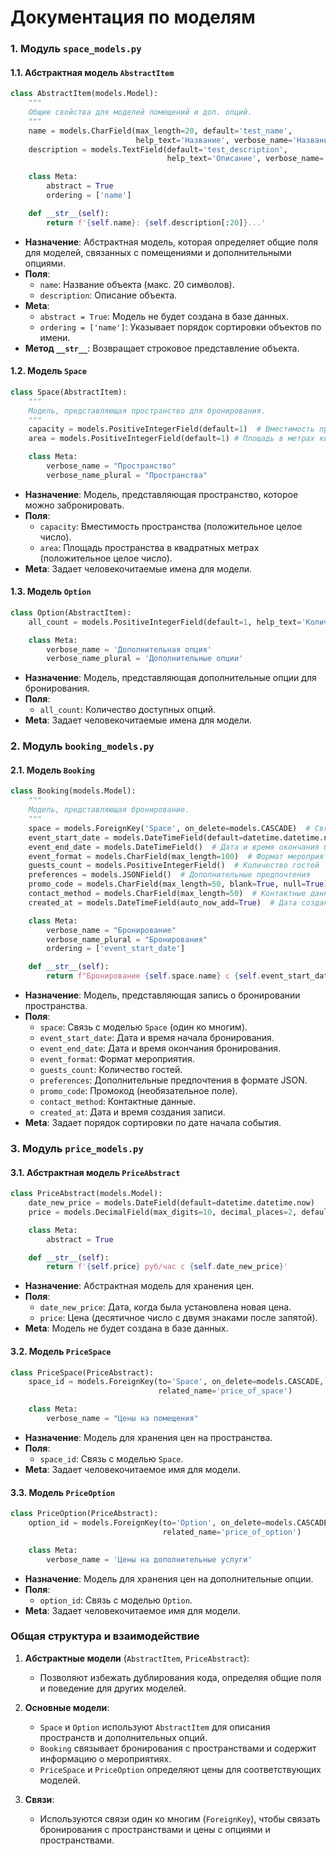 # Документация по моделям

### 1. **Модуль `space_models.py`**

#### 1.1. **Абстрактная модель `AbstractItem`**

```python
class AbstractItem(models.Model):
    """
    Общие свойства для моделей помещений и доп. опций.
    """
    name = models.CharField(max_length=20, default='test_name',
                            help_text='Название', verbose_name='Название')  # Название
    description = models.TextField(default='test_description',
                                   help_text='Описание', verbose_name='Описание') # Описание

    class Meta:
        abstract = True
        ordering = ['name']

    def __str__(self):
        return f'{self.name}: {self.description[:20]}...'
```

- **Назначение**: Абстрактная модель, которая определяет общие поля для моделей, связанных с помещениями и дополнительными опциями.
- **Поля**:
  - `name`: Название объекта (макс. 20 символов).
  - `description`: Описание объекта.
- **Meta**:
  - `abstract = True`: Модель не будет создана в базе данных.
  - `ordering = ['name']`: Указывает порядок сортировки объектов по имени.
- **Метод `__str__`**: Возвращает строковое представление объекта.

#### 1.2. **Модель `Space`**

```python
class Space(AbstractItem):
    """
    Модель, представляющая пространство для бронирования.
    """
    capacity = models.PositiveIntegerField(default=1)  # Вместимость пространства
    area = models.PositiveIntegerField(default=1) # Площадь в метрах квадратных

    class Meta:
        verbose_name = "Пространство"
        verbose_name_plural = "Пространства"
```

- **Назначение**: Модель, представляющая пространство, которое можно забронировать.
- **Поля**:
  - `capacity`: Вместимость пространства (положительное целое число).
  - `area`: Площадь пространства в квадратных метрах (положительное целое число).
- **Meta**: Задает человекочитаемые имена для модели.

#### 1.3. **Модель `Option`**

```python
class Option(AbstractItem):
    all_count = models.PositiveIntegerField(default=1, help_text='Количество', verbose_name='Количество')

    class Meta:
        verbose_name = 'Дополнительная опция'
        verbose_name_plural = 'Дополнительные опции'
```

- **Назначение**: Модель, представляющая дополнительные опции для бронирования.
- **Поля**:
  - `all_count`: Количество доступных опций.
- **Meta**: Задает человекочитаемые имена для модели.

### 2. **Модуль `booking_models.py`**

#### 2.1. **Модель `Booking`**

```python
class Booking(models.Model):
    """
    Модель, представляющая бронирование.
    """
    space = models.ForeignKey('Space', on_delete=models.CASCADE)  # Связь с пространством
    event_start_date = models.DateTimeField(default=datetime.datetime.now)  # Дата и время начала бронирования
    event_end_date = models.DateTimeField()  # Дата и время окончания бронирования
    event_format = models.CharField(max_length=100)  # Формат мероприятия
    guests_count = models.PositiveIntegerField()  # Количество гостей
    preferences = models.JSONField()  # Дополнительные предпочтения
    promo_code = models.CharField(max_length=50, blank=True, null=True)  # Промокод (опционально)
    contact_method = models.CharField(max_length=50)  # Контактные данные
    created_at = models.DateTimeField(auto_now_add=True)  # Дата создания записи

    class Meta:
        verbose_name = "Бронирование"
        verbose_name_plural = "Бронирования"
        ordering = ['event_start_date']

    def __str__(self):
        return f"Бронирование {self.space.name} с {self.event_start_date} по {self.event_end_date}"
```

- **Назначение**: Модель, представляющая запись о бронировании пространства.
- **Поля**:
  - `space`: Связь с моделью `Space` (один ко многим).
  - `event_start_date`: Дата и время начала бронирования.
  - `event_end_date`: Дата и время окончания бронирования.
  - `event_format`: Формат мероприятия.
  - `guests_count`: Количество гостей.
  - `preferences`: Дополнительные предпочтения в формате JSON.
  - `promo_code`: Промокод (необязательное поле).
  - `contact_method`: Контактные данные.
  - `created_at`: Дата и время создания записи.
- **Meta**: Задает порядок сортировки по дате начала события.

### 3. **Модуль `price_models.py`**

#### 3.1. **Абстрактная модель `PriceAbstract`**

```python
class PriceAbstract(models.Model):
    date_new_price = models.DateField(default=datetime.datetime.now)
    price = models.DecimalField(max_digits=10, decimal_places=2, default=0.00)

    class Meta:
        abstract = True

    def __str__(self):
        return f'{self.price} руб/час с {self.date_new_price}'
```

- **Назначение**: Абстрактная модель для хранения цен.
- **Поля**:
  - `date_new_price`: Дата, когда была установлена новая цена.
  - `price`: Цена (десятичное число с двумя знаками после запятой).
- **Meta**: Модель не будет создана в базе данных.

#### 3.2. **Модель `PriceSpace`**

```python
class PriceSpace(PriceAbstract):
    space_id = models.ForeignKey(to='Space', on_delete=models.CASCADE,
                                 related_name='price_of_space')

    class Meta:
        verbose_name = "Цены на помещения"
```

- **Назначение**: Модель для хранения цен на пространства.
- **Поля**:
  - `space_id`: Связь с моделью `Space`.
- **Meta**: Задает человекочитаемое имя для модели.

#### 3.3. **Модель `PriceOption`**

```python
class PriceOption(PriceAbstract):
    option_id = models.ForeignKey(to='Option', on_delete=models.CASCADE,
                                  related_name='price_of_option')

    class Meta:
        verbose_name = 'Цены на дополнительные услуги'
```

- **Назначение**: Модель для хранения цен на дополнительные опции.
- **Поля**:
  - `option_id`: Связь с моделью `Option`.
- **Meta**: Задает человекочитаемое имя для модели.

### Общая структура и взаимодействие

1. **Абстрактные модели** (`AbstractItem`, `PriceAbstract`):
   - Позволяют избежать дублирования кода, определяя общие поля и поведение для других моделей.

2. **Основные модели**:
   - `Space` и `Option` используют `AbstractItem` для описания пространств и дополнительных опций.
   - `Booking` связывает бронирования с пространствами и содержит информацию о мероприятиях.
   - `PriceSpace` и `PriceOption` определяют цены для соответствующих моделей.

3. **Связи**:
   - Используются связи один ко многим (`ForeignKey`), чтобы связать бронирования с пространствами и цены с опциями и пространствами.

